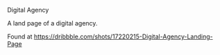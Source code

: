 Digital Agency

A land page of a digital agency.

Found at https://dribbble.com/shots/17220215-Digital-Agency-Landing-Page
